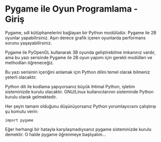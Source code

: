 # Pygame ile Oyun Programlama - Giriş

Pygame, sdl kütüphanelerini bağlayan bir Python modülüdür. Pygame ile 2B oyunlar yapabilirsiniz. Aşırı derece grafik içeren oyunlarda performans sorunu yaşayabilirsiniz.

Pygame ile PyOpenGL kullanarak 3B oyunda geliştirebilme imkanınız vardır, ama bu yazı serisinde Pygame ile 2B oyun yapımı için gerekli modülleri ve methodları öğreneceğiz.

Bu yazı serisinin içeriğini anlamak için Python dilini temel olarak bilmeniz yeterli olacaktır.

Python dili ile kodlama yapıyorsanız büyük ihtimal Python, işletim sisteminizde kurulu olacaktır. GNU/Linux kullanıcılarının sisteminde Python kurulu olarak gelmektedir.

Her şeyin tamam olduğunu düşünüyorsanız Python yorumlayıcısını çalıştırıp şu komutu verin:

```text
import pygame
```

Eğer herhangi bir hatayla karşılaşmadıysanız pygame sisteminizde kurulu demektir. O halde pygame öğrenmeye başlıyalım...

